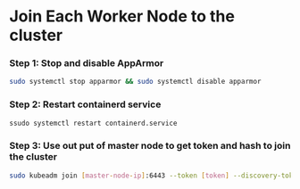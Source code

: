 # Join Each Worker Node to the cluster
### Step 1: Stop and disable AppArmor
```bash
sudo systemctl stop apparmor && sudo systemctl disable apparmor
```
### Step 2: Restart containerd service
```bash
ssudo systemctl restart containerd.service
```
### Step 3: Use out put of master node to get token and hash to join the cluster
```bash
sudo kubeadm join [master-node-ip]:6443 --token [token] --discovery-token-ca-cert-hash sha256:[hash]
```

